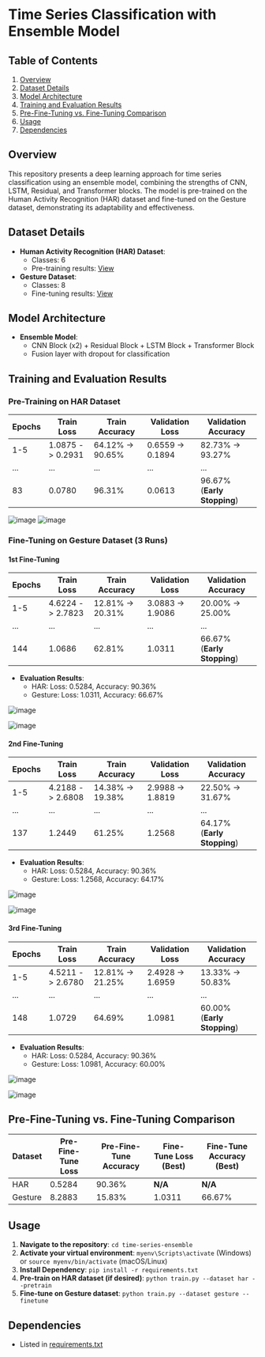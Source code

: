 **Time Series Classification with Ensemble Model**
======================================================

**Table of Contents**
-----------------

1. [Overview](#overview)
2. [Dataset Details](#dataset-details)
3. [Model Architecture](#model-architecture)
4. [Training and Evaluation Results](#training-and-evaluation-results)
5. [Pre-Fine-Tuning vs. Fine-Tuning Comparison](#pre-fine-tuning-vs-fine-tuning-comparison)
6. [Usage](#usage)
7. [Dependencies](#dependencies)

**Overview**
------------

This repository presents a deep learning approach for time series classification using an ensemble model, combining the strengths of CNN, LSTM, Residual, and Transformer blocks. The model is pre-trained on the Human Activity Recognition (HAR) dataset and fine-tuned on the Gesture dataset, demonstrating its adaptability and effectiveness.

**Dataset Details**
-------------------

* **Human Activity Recognition (HAR) Dataset**:
    + Classes: 6
    + Pre-training results: [View](#training-and-evaluation-results)
* **Gesture Dataset**:
    + Classes: 8
    + Fine-tuning results: [View](#training-and-evaluation-results)

**Model Architecture**
----------------------

* **Ensemble Model**:
    + CNN Block (x2) + Residual Block + LSTM Block + Transformer Block
    + Fusion layer with dropout for classification

**Training and Evaluation Results**
-----------------------------------

### Pre-Training on HAR Dataset

| Epochs | Train Loss | Train Accuracy | Validation Loss | Validation Accuracy |
| --- | --- | --- | --- | --- |
| 1-5  | 1.0875 -> 0.2931 | 64.12% -> 90.65% | 0.6559 -> 0.1894 | 82.73% -> 93.27% |
|...  |... |... |... |... |
| 83   | 0.0780 | 96.31% | 0.0613 | 96.67% (**Early Stopping**) |

![image](https://github.com/user-attachments/assets/57fcc8b7-9d64-45cd-a4ff-7d38b25ee920)
![image](https://github.com/user-attachments/assets/02aac6a0-e9f4-4176-853f-425d7a44a93d)

### Fine-Tuning on Gesture Dataset (3 Runs)

#### **1st Fine-Tuning**

| Epochs | Train Loss | Train Accuracy | Validation Loss | Validation Accuracy |
| --- | --- | --- | --- | --- |
| 1-5  | 4.6224 -> 2.7823 | 12.81% -> 20.31% | 3.0883 -> 1.9086 | 20.00% -> 25.00% |
|...  |... |... |... |... |
| 144  | 1.0686 | 62.81% | 1.0311 | 66.67% (**Early Stopping**) |

* **Evaluation Results**:
    + HAR: Loss: 0.5284, Accuracy: 90.36%
    + Gesture: Loss: 1.0311, Accuracy: 66.67%
  
![image](https://github.com/user-attachments/assets/5d3524d6-0535-4861-aa6b-82612e5b4f78)

![image](https://github.com/user-attachments/assets/dce01cc8-96d9-479f-81cd-cf82a28bf4da)

#### **2nd Fine-Tuning**

| Epochs | Train Loss | Train Accuracy | Validation Loss | Validation Accuracy |
| --- | --- | --- | --- | --- |
| 1-5  | 4.2188 -> 2.6808 | 14.38% -> 19.38% | 2.9988 -> 1.8819 | 22.50% -> 31.67% |
|...  |... |... |... |... |
| 137  | 1.2449 | 61.25% | 1.2568 | 64.17% (**Early Stopping**) |

* **Evaluation Results**:
    + HAR: Loss: 0.5284, Accuracy: 90.36%
    + Gesture: Loss: 1.2568, Accuracy: 64.17%

![image](https://github.com/user-attachments/assets/e3c0445e-943e-459e-aa23-d6034e465456)

![image](https://github.com/user-attachments/assets/3f8e86d0-ac13-4af4-9b65-a2219de74675)

#### **3rd Fine-Tuning**

| Epochs | Train Loss | Train Accuracy | Validation Loss | Validation Accuracy |
| --- | --- | --- | --- | --- |
| 1-5  | 4.5211 -> 2.6780 | 12.81% -> 21.25% | 2.4928 -> 1.6959 | 13.33% -> 50.83% |
|...  |... |... |... |... |
| 148  | 1.0729 | 64.69% | 1.0981 | 60.00% (**Early Stopping**) |

* **Evaluation Results**:
    + HAR: Loss: 0.5284, Accuracy: 90.36%
    + Gesture: Loss: 1.0981, Accuracy: 60.00%
      
![image](https://github.com/user-attachments/assets/56824ac9-92b9-458f-acab-ffff13efd15d)

![image](https://github.com/user-attachments/assets/02aa5134-9f53-4300-a4f3-47f7909dbf29)

**Pre-Fine-Tuning vs. Fine-Tuning Comparison**
---------------------------------------------

| Dataset | Pre-Fine-Tune Loss | Pre-Fine-Tune Accuracy | Fine-Tune Loss (Best) | Fine-Tune Accuracy (Best) |
| --- | --- | --- | --- | --- |
| HAR   | 0.5284 | 90.36% | **N/A** | **N/A** |
| Gesture | 8.2883 | 15.83% | 1.0311 | 66.67% |

**Usage**
---------

1. **Navigate to the repository**: `cd time-series-ensemble`
2. **Activate your virtual environment**: `myenv\Scripts\activate` (Windows) or `source myenv/bin/activate` (macOS/Linux)
3. **Install Dependency**: `pip install -r requirements.txt`
4. **Pre-train on HAR dataset (if desired)**: `python train.py --dataset har --pretrain`
5. **Fine-tune on Gesture dataset**: `python train.py --dataset gesture --finetune`

**Dependencies**
----------------

* Listed in [requirements.txt](requirements.txt)
